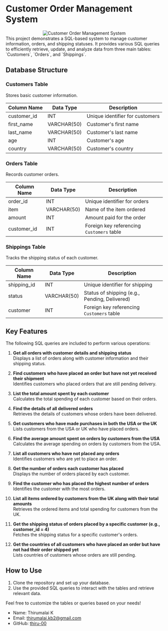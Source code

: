 # Customer Order Management System
<div style="text-align: center;">
    <img src="https://d38cf3wt06n6q6.cloudfront.net/tyasuitefront/webgpcs/images/sales-order-management-software.png" alt="Customer Order Management System">
</div>
This project demonstrates a SQL-based system to manage customer information, orders, and shipping statuses. It provides various SQL queries to efficiently retrieve, update, and analyze data from three main tables: `Customers`, `Orders`, and `Shippings`.

## Database Structure

### Customers Table
Stores basic customer information.

| Column Name  | Data Type   | Description                     |
| ------------ | ----------- | ------------------------------- |
| customer_id  | INT         | Unique identifier for customers  |
| first_name   | VARCHAR(50) | Customer's first name            |
| last_name    | VARCHAR(50) | Customer's last name             |
| age          | INT         | Customer's age                  |
| country      | VARCHAR(50) | Customer's country               |

### Orders Table
Records customer orders.

| Column Name  | Data Type   | Description                     |
| ------------ | ----------- | ------------------------------- |
| order_id     | INT         | Unique identifier for orders     |
| item         | VARCHAR(50) | Name of the item ordered         |
| amount       | INT         | Amount paid for the order        |
| customer_id  | INT         | Foreign key referencing `Customers` table |

### Shippings Table
Tracks the shipping status of each customer.

| Column Name  | Data Type   | Description                     |
| ------------ | ----------- | ------------------------------- |
| shipping_id  | INT         | Unique identifier for shipping   |
| status       | VARCHAR(50) | Status of shipping (e.g., Pending, Delivered) |
| customer     | INT         | Foreign key referencing `Customers` table |

## Key Features

The following SQL queries are included to perform various operations:

1. **Get all orders with customer details and shipping status**  
   Displays a list of orders along with customer information and their shipping status.

2. **Find customers who have placed an order but have not yet received their shipment**  
   Identifies customers who placed orders that are still pending delivery.

3. **List the total amount spent by each customer**  
   Calculates the total spending of each customer based on their orders.

4. **Find the details of all delivered orders**  
   Retrieves the details of customers whose orders have been delivered.

5. **Get customers who have made purchases in both the USA or the UK**  
   Lists customers from the USA or UK who have placed orders.

6. **Find the average amount spent on orders by customers from the USA**  
   Calculates the average spending on orders by customers from the USA.

7. **List all customers who have not placed any orders**  
   Identifies customers who are yet to place an order.

8. **Get the number of orders each customer has placed**  
   Displays the number of orders placed by each customer.

9. **Find the customer who has placed the highest number of orders**  
   Identifies the customer with the most orders.

10. **List all items ordered by customers from the UK along with their total amounts**  
    Retrieves the ordered items and total spending for customers from the UK.

11. **Get the shipping status of orders placed by a specific customer (e.g., customer_id = 4)**  
    Fetches the shipping status for a specific customer's orders.

12. **Get the countries of all customers who have placed an order but have not had their order shipped yet**  
    Lists countries of customers whose orders are still pending.

## How to Use

1. Clone the repository and set up your database.
2. Use the provided SQL queries to interact with the tables and retrieve relevant data.

Feel free to customize the tables or queries based on your needs!

- Name: Thirumalai K
- Email: thirumalai.kb2@gmail.com
- GitHub: [thiru-00](https://github.com/thiru-00)
